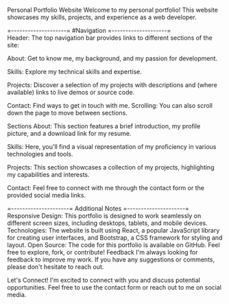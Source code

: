 Personal Portfolio Website
Welcome to my personal portfolio! This website showcases my skills, projects, and experience as a web developer.

=--------------------=
     #Navigation
=--------------------=
</br>Header: The top navigation bar provides links to different sections of the site:

About: Get to know me, my background, and my passion for development.

Skills: Explore my technical skills and expertise.

Projects: Discover a selection of my projects with descriptions and (where available) links to live demos or source code.

Contact: Find ways to get in touch with me.
Scrolling: You can also scroll down the page to move between sections.

Sections
About: This section features a brief introduction, my profile picture, and a download link for my resume.

Skills: Here, you'll find a visual representation of my proficiency in various technologies and tools.

Projects: This section showcases a collection of my projects, highlighting my capabilities and interests.

Contact: Feel free to connect with me through the contact form or the provided social media links.

=---------------------=
    Additional Notes
=---------------------=
</br>Responsive Design: This portfolio is designed to work seamlessly on different screen sizes, including desktops, tablets, and mobile devices.
Technologies: The website is built using React, a popular JavaScript library for creating user interfaces, and Bootstrap, a CSS framework for styling and layout.
Open Source: The code for this portfolio is available on GitHub. Feel free to explore, fork, or contribute!
Feedback
I'm always looking for feedback to improve my work. If you have any suggestions or comments, please don't hesitate to reach out.

Let's Connect!
I'm excited to connect with you and discuss potential opportunities. Feel free to use the contact form or reach out to me on social media.
